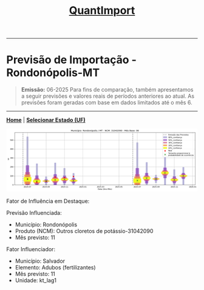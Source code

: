 <header>
    <h1><a href="https://quantimportbrazil.github.io/Sobre/">QuantImport</a></h1>
</header>

---

# Previsão de Importação - Rondonópolis-MT

> **Emissão:** 06-2025
> Para fins de comparação, também apresentamos a seguir previsões e valores reais de períodos anteriores ao atual.
> As previsões foram geradas com base em dados limitados até o mês 6.

---

**[Home](https://quantimportbrazil.github.io/Sobre/)** | **[Selecionar Estado (UF)](https://quantimportbrazil.github.io/Unidades_Federativas/)**


![Gráfico de Previsão](31042090.png)

Fator de Influência em Destaque:

Previsão Influenciada:
- Município: Rondonópolis
- Produto (NCM): Outros cloretos de potássio-31042090 
- Mês previsto: 11

Fator Influenciador:
- Município: Salvador
- Elemento: Adubos (fertilizantes)
- Mês previsto: 11
- Unidade: kt_lag1





